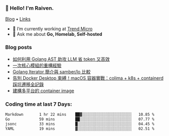 <!-- ![Codewars](https://www.codewars.com/users/omegaatt36/badges/small) -->
### 👋 Hello! I'm Raiven.
[Blog](https://www.omegaatt.com) • [Links](https://link.omegaatt.com)

- 🔭 I’m currently working at [Trend Micro](https://www.trendmicro.com)
- 💬 Ask me about **Go, Homelab, Self-hosted**

### Blog posts
<!-- BLOG-POST-LIST:START -->
- [如何利用 Golang AST 助攻 LLM 省 token 又高效](https://www.omegaatt.com/blogs/develop/2025/golang_ast_llm_coding/)
- [一次核心模組的重構經驗](https://www.omegaatt.com/blogs/develop/2025/experience_of_refine_core_module/)
- [Golang Iterator 簡介與 samber/lo 比較](https://www.omegaatt.com/blogs/develop/2025/golang_iterator/)
- [告別 Docker Desktop 束縛！macOS 容器實戰：colima + k8s + containerd 踩坑遷移全記錄](https://www.omegaatt.com/blogs/develop/2025/colima_docker_alternative_on_macos/)
- [建構多平台的 container image](https://www.omegaatt.com/blogs/develop/2025/building_multiple_platform_container_image/)
<!-- BLOG-POST-LIST:END -->

### Coding time at last 7 Days:
<!--START_SECTION:waka-->

```txt
Markdown       1 hr 22 mins    ██▓░░░░░░░░░░░░░░░░░░░░░░   10.85 %
Go             59 mins         ██░░░░░░░░░░░░░░░░░░░░░░░   07.77 %
jsonc          33 mins         █░░░░░░░░░░░░░░░░░░░░░░░░   04.45 %
YAML           19 mins         ▓░░░░░░░░░░░░░░░░░░░░░░░░   02.51 %
```

<!--END_SECTION:waka-->
